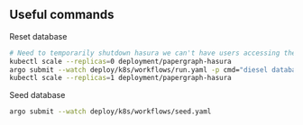 ## Useful commands

Reset database

```bash
# Need to temporarily shutdown hasura we can't have users accessing the db while resetting
kubectl scale --replicas=0 deployment/papergraph-hasura 
argo submit --watch deploy/k8s/workflows/run.yaml -p cmd="diesel database reset"
kubectl scale --replicas=1 deployment/papergraph-hasura 
```

Seed database

```bash
argo submit --watch deploy/k8s/workflows/seed.yaml 
```